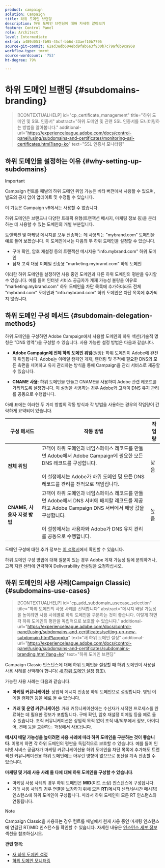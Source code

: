 ```yaml
---
product: campaign
solution: Campaign
title: 하위 도메인 브랜딩
description: 하위 도메인 브랜딩에 대해 자세히 알아보기
feature: Control Panel
role: Architect
level: Intermediate
exl-id: a489d051-fb95-45cf-bb6d-33aef10b7795
source-git-commit: 62ad3edb604ebd9fab6a3f930b7c79af6b9ca968
workflow-type: tm+mt
source-wordcount: '753'
ht-degree: 79%

---
```


# 하위 도메인 브랜딩 {#subdomains-branding}

>[!CONTEXTUALHELP]
>id="cp_certificate_management"
>title="하위 도메인 및 SSL 인증서"
>abstract="하위 도메인 및 관련 SSL 인증서를 모니터링하는 방법을 알아봅니다."
>additional-url="https://experienceleague.adobe.com/docs/control-panel/using/subdomains-and-certificates/monitoring-ssl-certificates.html?lang=ko" text="SSL 인증서 모니터링"

## 하위 도메인을 설정하는 이유  {#why-setting-up-subdomains}

>[!IMPORTANT]
>
>Campaign 컨트롤 패널의 하위 도메인 위임 기능은 베타 버전에서 사용할 수 있으며, 별도의 공지 없이 업데이트 및 수정될 수 있습니다.
>
>이 기능은 Campaign v8에서는 사용할 수 없습니다.

하위 도메인은 브랜드나 다양한 트래픽 유형(트랜잭션 메시지, 마케팅 정보 등)을 분리하는 데 사용할 수 있는 도메인의 개별 부분입니다.

트랜잭션 및 마케팅 메시지를 모두 전송하는 데 사용되는 &quot;mybrand.com&quot; 도메인을 예로 들어 보겠습니다. 이 도메인에서는 다음의 두 하위 도메인을 설정할 수 있습니다.

* 구매 확인, 암호 재설정 등의 트랜잭션 메시지용 &quot;info.mybrand.com&quot; 하위 도메인
* 잠재 고객 대상 이메일 전송용 &quot;marketing.mybrand.com&quot; 하위 도메인

이러한 하위 도메인을 설정하면 사용 중인 도메인과 다른 하위 도메인의 평판을 유지할 수 있습니다. 예를 들어 인터넷 서비스 공급자가 게재 가능성 불량을 이유로 &quot;marketing.mybrand.com&quot; 하위 도메인을 차단 목록에 추가하더라도 전체 &quot;mybrand.com&quot; 도메인과 &quot;info.mybrand.com&quot; 하위 도메인은 차단 목록에 추가되지 않습니다.

## 하위 도메인 구성 메서드 {#subdomain-delegation-methods}

하위 도메인을 구성하면 Adobe Campaign에서 사용할 도메인의 하위 섹션(기술적 명칭은 &quot;DNS 영역&quot;)을 구성할 수 있습니다. 사용 가능한 설정 방법은 다음과 같습니다.

* **Adobe Campaign에 전체 하위 도메인 위임**(권장): 하위 도메인이 Adobe에 완전히 위임됩니다. Adobe는 이메일 캠페인 게재, 렌더링 및 추적에 필요한 DNS의 모든 측면을 제어하고 유지 관리하는 방식을 통해 Campaign을 관리 서비스로 제공할 수 있습니다.

* **CNAME 사용**: 하위 도메인을 만들고 CNAME을 사용하여 Adobe 관련 레코드를 가리키도록 설정합니다. 이 설정을 사용하는 경우 Adobe와 고객이 DNS 유지 관리를 공동으로 수행합니다.

아래 표에는 이러한 두 가지 방법의 작동 방식과 각 방법을 사용하는 경우의 작업량이 간략하게 요약되어 있습니다.

| 구성 메서드 | 작동 방법 | 작업량 |
|---|---|---|
| **전체 위임** | 고객이 하위 도메인과 네임스페이스 레코드를 만들면 Adobe에서 Adobe Campaign에 필요한 모든 DNS 레코드를 구성합니다.<br/><br/>이 설정에서는 Adobe가 하위 도메인 및 모든 DNS 레코드를 관리를 전적으로 책임집니다. | 낮음 |
| **CNAME, 사용자 지정 방법** | 고객이 하위 도메인과 네임스페이스 레코드를 만들면 Adobe에서 DNS 서버에 배치할 레코드를 제공하고 Adobe Campaign DNS 서버에서 해당 값을 구성합니다.<br/><br/>이 설정에서는 사용자와 Adobe가 DNS 유지 관리를 공동으로 수행합니다. | 높음 |

도메인 구성에 대한 추가 정보는 [이 설명서](https://experienceleague.adobe.com/docs/deliverability-learn/deliverability-best-practice-guide/additional-resources/product-specific-resources/campaign/ac-domain-name-setup.html)에서 확인할 수 있습니다.

하위 도메인 구성 방법에 대해 질문이 있는 경우 Adobe 게재 가능성 팀에 문의하거나, 고객 지원 센터에 연락하여 Deliverability 컨설팅을 요청하십시오.

## 하위 도메인의 사용 사례(Campaign Classic){#subdomains-use-cases}

>[!CONTEXTUALHELP]
>id="cp_add_subdomain_usecase_selection"
>title="하위 도메인의 사용 사례를 선택합니다"
>abstract="메시지 배달 가능성을 높이려면 사용 사례별로 하위 도메인을 구분하는 것이 좋습니다. 이렇게 하면 각 하위 도메인의 평판을 독립적으로 보호할 수 있습니다."
>additional-url="https://experienceleague.adobe.com/docs/control-panel/using/subdomains-and-certificates/setting-up-new-subdomain.html?lang=ko" text="새 하위 도메인 설정"
>additional-url="https://experienceleague.adobe.com/docs/control-panel/using/subdomains-and-certificates/subdomains-branding.html?lang=ko" text="하위 도메인 브랜딩"

Campaign Classic 인스턴스에 대해 하위 도메인을 설정할 때 하위 도메인이 사용될 사용 사례를 선택해야 합니다( [새 하위 도메인 설정](../../subdomains-certificates/using/setting-up-new-subdomain.md) 참조).

가능한 사용 사례는 다음과 같습니다.

* **마케팅 커뮤니케이션**: 상업적 메시지 전송용 하위 도메인으로 설정합니다. 영업 이메일 캠페인 등을 예로 들 수 있습니다.

* **거래 및 운영 커뮤니케이션**: 거래 커뮤니케이션에는 수신자가 시작한 프로세스를 완료하는 데 필요한 정보가 포함됩니다. 구매 확인, 암호 재설정 이메일 등을 예로 들 수 있습니다. 조직 커뮤니케이션은 상업적 목적 없이 조직 내/외부에서 정보, 아이디어, 견해 등을 교환하는 과정에서 사용됩니다.

**메시지 배달 가능성을 높이려면 사용 사례에 따라 하위 도메인을 구분하는 것이 좋습니다**. 이렇게 하면 각 하위 도메인의 평판을 독립적으로 보호할 수 있습니다. 예를 들어 인터넷 서비스 공급자가 마케팅 커뮤니케이션용 하위 도메인을 차단 목록에 추가해도 트랜잭션 커뮤니케이션용 하위 도메인에는 아무런 영향이 없으므로 통신을 계속 전송할 수 있습니다.

**마케팅 및 거래 사용 사례 둘 다에 대해 하위 도메인을 구성할 수 있습니다**.

* 마케팅 사용 사례의 경우 하위 도메인은 **MID**(미드 소싱) 인스턴스에 구성됩니다.
* 거래 사용 사례의 경우 연결을 보장하기 위해 모든 **RT**(메시지 센터/실시간 메시징) 인스턴스에 하위 도메인이 구성됩니다. 따라서 하위 도메인이 모든 RT 인스턴스와 연동됩니다.

>[!NOTE]
>
>Campaign Classic을 사용하는 경우 컨트롤 패널에서 현재 사용 중인 마케팅 인스턴스에 연결된 RT/MID 인스턴스를 확인할 수 있습니다. 자세한 내용은 [인스턴스 세부 정보](../../instances-settings/using/instance-details.md) 섹션을 참조하십시오.

**관련 항목:**

* [새 하위 도메인 설정](../../subdomains-certificates/using/setting-up-new-subdomain.md)
* [하위 도메인 모니터링](../../subdomains-certificates/using/monitoring-subdomains.md)
